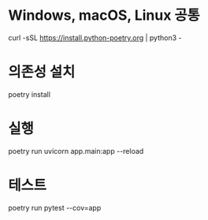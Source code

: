 # Windows, macOS, Linux 공통
curl -sSL https://install.python-poetry.org | python3 -

# 의존성 설치
poetry install

# 실행
poetry run uvicorn app.main:app --reload


# 테스트
poetry run pytest --cov=app